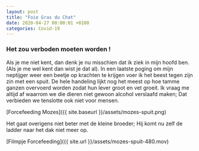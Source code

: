 ```yaml
---
layout: post
title: "Foie Gras du Chat"
date: 2020-04-27 00:00:01 +0100
categories: Covid-19
---
```


### Het zou verboden moeten worden !

Als je me niet kent, dan denk je nu misschien dat ik ziek in mijn hoofd ben. (Als je me wel kent dan wist je dat al). In een laatste poging om mijn neptijger weer een beetje op krachten te krijgen voer ik het beest tegen zijn zin met een spuit. De hele handeling lijkt nog het meest op hoe tamme ganzen overvoerd worden zodat hun lever groot en vet groeit. Ik vraag me altijd af waarrom we die dieren niet gewoon alcohol verslaafd maken; Dat verbieden we tenslotte ook niet voor mensen.

[Forcefeeding Mozes]({{ site.baseurl }}/assets/mozes-spuit.png)

Het gaat overigens niet beter met de kleine broeder; Hij komt nu zelf de ladder naar het dak niet meer op.

[Filmpje Forcefeeding]({{ site.url }}/assets/mozes-spuit-480.mov)
